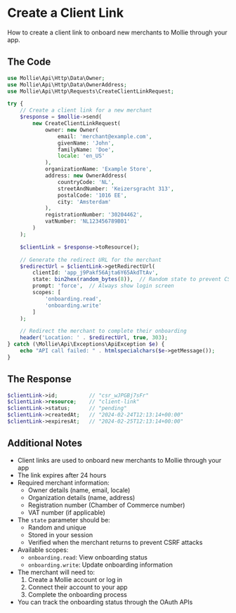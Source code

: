 # Create a Client Link

How to create a client link to onboard new merchants to Mollie through your app.

## The Code

```php
use Mollie\Api\Http\Data\Owner;
use Mollie\Api\Http\Data\OwnerAddress;
use Mollie\Api\Http\Requests\CreateClientLinkRequest;

try {
    // Create a client link for a new merchant
    $response = $mollie->send(
        new CreateClientLinkRequest(
            owner: new Owner(
                email: 'merchant@example.com',
                givenName: 'John',
                familyName: 'Doe',
                locale: 'en_US'
            ),
            organizationName: 'Example Store',
            address: new OwnerAddress(
                countryCode: 'NL',
                streetAndNumber: 'Keizersgracht 313',
                postalCode: '1016 EE',
                city: 'Amsterdam'
            ),
            registrationNumber: '30204462',
            vatNumber: 'NL123456789B01'
        )
    );

    $clientLink = $response->toResource();

    // Generate the redirect URL for the merchant
    $redirectUrl = $clientLink->getRedirectUrl(
        clientId: 'app_j9Pakf56Ajta6Y65AkdTtAv',
        state: bin2hex(random_bytes(8)),  // Random state to prevent CSRF
        prompt: 'force',  // Always show login screen
        scopes: [
            'onboarding.read',
            'onboarding.write'
        ]
    );

    // Redirect the merchant to complete their onboarding
    header('Location: ' . $redirectUrl, true, 303);
} catch (\Mollie\Api\Exceptions\ApiException $e) {
    echo "API call failed: " . htmlspecialchars($e->getMessage());
}
```

## The Response

```php
$clientLink->id;          // "csr_wJPGBj7sFr"
$clientLink->resource;    // "client-link"
$clientLink->status;      // "pending"
$clientLink->createdAt;   // "2024-02-24T12:13:14+00:00"
$clientLink->expiresAt;   // "2024-02-25T12:13:14+00:00"
```

## Additional Notes

- Client links are used to onboard new merchants to Mollie through your app
- The link expires after 24 hours
- Required merchant information:
  - Owner details (name, email, locale)
  - Organization details (name, address)
  - Registration number (Chamber of Commerce number)
  - VAT number (if applicable)
- The `state` parameter should be:
  - Random and unique
  - Stored in your session
  - Verified when the merchant returns to prevent CSRF attacks
- Available scopes:
  - `onboarding.read`: View onboarding status
  - `onboarding.write`: Update onboarding information
- The merchant will need to:
  1. Create a Mollie account or log in
  2. Connect their account to your app
  3. Complete the onboarding process
- You can track the onboarding status through the OAuth APIs

